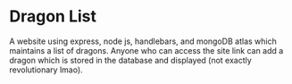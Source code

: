# Dragon List
A website using express, node js, handlebars, and mongoDB atlas which maintains a list of dragons. Anyone who can access the site link can add a dragon which is stored in the database and displayed (not exactly revolutionary lmao).
